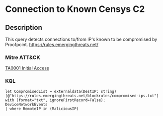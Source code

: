 # Connection to Known Censys C2

## Description
This query detects connections to/from IP's known to be compromised by Proofpoint. https://rules.emergingthreats.net/

### Mitre ATT&CK

[TA0001 Initial Access](https://attack.mitre.org/tactics/TA0001/)

### KQL

```KQL
let CompromisedList = externaldata(DestIP: string)[@"https://rules.emergingthreats.net/blockrules/compromised-ips.txt"] with (format="txt", ignoreFirstRecord=False);
DeviceNetworkEvents
| where RemoteIP in (MaliciousIP)